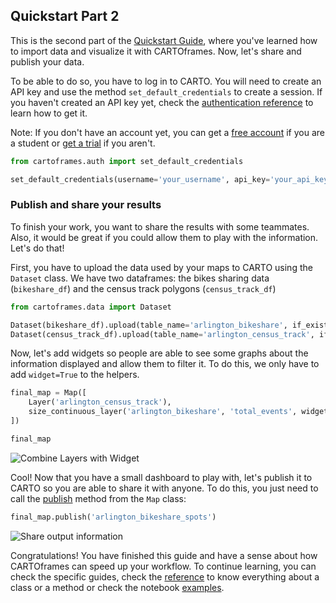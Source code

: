 ## Quickstart Part 2

This is the second part of the [Quickstart Guide](/developers/cartoframes/guides/#Quickstart-Part-1), where you've learned how to import data and visualize it with CARTOframes. Now, let's share and publish your data.

To be able to do so, you have to log in to CARTO. You will need to create an API key and use the method `set_default_credentials` to create a session. If you haven't created an API key yet, check the [authentication reference](/developers/cartoframes/reference/#heading-Authentication) to learn how to get it.

Note: If you don't have an account yet, you can get a [free account](https://carto.com/help/getting-started/student-accounts/) if you are a student or [get a trial](https://carto.com/signup/) if you aren't.

```py
from cartoframes.auth import set_default_credentials

set_default_credentials(username='your_username', api_key='your_api_key')
```

### Publish and share your results

To finish your work, you want to share the results with some teammates. Also, it would be great if you could allow them to play with the information. Let's do that!

First, you have to upload the data used by your maps to CARTO using the `Dataset` class. We have two dataframes: the bikes sharing data (`bikeshare_df`) and the census track polygons (`census_track_df`)

```py
from cartoframes.data import Dataset

Dataset(bikeshare_df).upload(table_name='arlington_bikeshare', if_exists='replace')
Dataset(census_track_df).upload(table_name='arlington_census_track', if_exists='replace')
```

Now, let's add widgets so people are able to see some graphs about the information displayed and allow them to filter it. To do this, we only have to add `widget=True` to the helpers.

```py
final_map = Map([
    Layer('arlington_census_track'),
    size_continuous_layer('arlington_bikeshare', 'total_events', widget=True)
])

final_map
```

![Combine Layers with Widget](../../img/guides/quickstart/combine_layers_widget.png)

Cool! Now that you have a small dashboard to play with, let's publish it to CARTO so you are able to share it with anyone. To do this, you just need to call the [publish](/developers/cartoframes/examples/#example-publish-public-visualization) method from the `Map` class:

```py
final_map.publish('arlington_bikeshare_spots')
```

![Share output information](../../img/guides/quickstart/share_output.png)

Congratulations! You have finished this guide and have a sense about how CARTOframes can speed up your workflow. To continue learning, you can check the specific guides, check the [reference](/developers/cartoframes/reference/) to know everything about a class or a method or check the notebook [examples](/developers/cartoframes/examples/).
